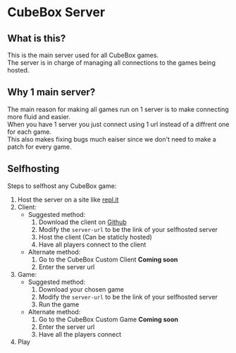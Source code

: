 # CubeBox Server

## What is this?

This is the main server used for all CubeBox games. <br>
The server is in charge of managing all connections to the games being hosted.

## Why 1 main server?

The main reason for making all games run on 1 server is to make connecting more fluid and easier. <br>
When you have 1 server you just connect using 1 url instead of a diffrent one for each game. <br>
This also makes fixing bugs much eaiser since we don't need to make a patch for every game.

## Selfhosting

Steps to selfhost any CubeBox game:

1. Host the server on a site like [repl.it](https://repl.it)
2. Client:
   - Suggested method:
     1. Download the client on [Github](https://github.com/cubeboxgames/client)
     2. Modify the `server-url` to be the link of your selfhosted server
     3. Host the client (Can be staticly hosted)
     4. Have all players connect to the client
   - Alternate method:
     1. Go to the CubeBox Custom Client **Coming soon**
     2. Enter the server url
3. Game:
   - Suggested method:
     1. Download your chosen game
     2. Modify the `server-url` to be the link of your selfhosted server
     3. Run the game
   - Alternate method:
     1. Go to the CubeBox Custom Game **Coming soon**
     2. Enter the server url
     3. Have all the players connect
4. Play
